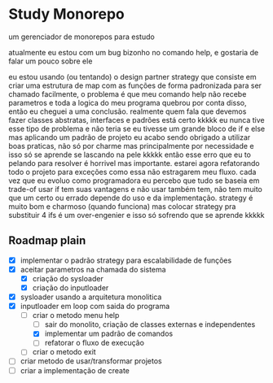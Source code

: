 # Study Monorepo
 um gerenciador de monorepos para estudo


atualmente eu estou com um bug bizonho no comando help, e gostaria de falar um pouco sobre ele

eu estou usando (ou tentando) o design partner strategy que consiste em criar uma estrutura de map
com as funções de forma padronizada para ser chamado facilmente, o problema é que meu comando help
não recebe parametros e toda a logica do meu programa quebrou por conta disso, então eu cheguei a uma conclusão.
realmente quem fala que devemos fazer classes abstratas, interfaces e padrões está certo kkkkk eu nunca tive esse tipo de problema e não teria se eu tivesse um grande bloco de if e else mas aplicando um padrão de projeto eu acabo sendo obrigado a utilizar boas praticas, não só por charme mas principalmente por necessidade e isso só se aprende se lascando na pele kkkkk então esse erro que eu to pelando para resolver é horrivel mas importante. estarei agora refatorando todo o projeto para exceções como essa não estragarem meu fluxo. cada vez que eu evoluo como programadora eu percebo que tudo se baseia em trade-of usar if tem suas vantagens e não usar também tem, não tem muito que um certo ou errado depende do uso e da implementação. strategy é muito bom e charmoso (quando funciona) mas colocar strategy pra substituir 4 ifs é um over-engenier e isso só sofrendo que se aprende kkkkk


 Roadmap plain
 ---------------------------------------------------------

 - [x] implementar o padrão strategy para escalabilidade de funções
 - [x] aceitar parametros na chamada do sistema
    - [x] criação do sysloader
    - [x] criação do inputloader
 - [x] sysloader usando a arquitetura monolitica
 - [x] inputloader em loop com saida do programa
    - [ ] criar o metodo menu help
        - [ ] sair do monolito, criação de classes externas e independentes
        - [x] implementar um padrão de comandos
        - [ ] refatorar o fluxo de execução

    - [ ] criar o metodo exit
 - [ ] criar metodo de usar/transformar projetos
 - [ ] criar a implementação de create
